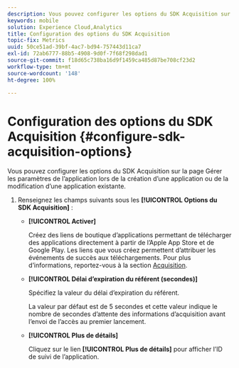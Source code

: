 ```yaml
---
description: Vous pouvez configurer les options du SDK Acquisition sur la page Gérer les paramètres de l’application lors de la création d’une application ou de la modification d’une application existante.
keywords: mobile
solution: Experience Cloud,Analytics
title: Configuration des options du SDK Acquisition
topic-fix: Metrics
uuid: 50ce51ad-39bf-4ac7-bd94-757443d11ca7
exl-id: 72ab6777-88b5-4908-9d0f-7f68f298dad1
source-git-commit: f18d65c738ba16d9f1459ca485d87be708cf23d2
workflow-type: tm+mt
source-wordcount: '148'
ht-degree: 100%

---
```


# Configuration des options du SDK Acquisition {#configure-sdk-acquisition-options}

Vous pouvez configurer les options du SDK Acquisition sur la page Gérer les paramètres de l’application lors de la création d’une application ou de la modification d’une application existante.

1. Renseignez les champs suivants sous les **[!UICONTROL Options du SDK Acquisition]** :

   * **[!UICONTROL Activer]**

      Créez des liens de boutique d’applications permettant de télécharger des applications directement à partir de l’Apple App Store et de Google Play. Les liens que vous créez permettent d’attribuer les événements de succès aux téléchargements. Pour plus d’informations, reportez-vous à la section [Acquisition](/help/using/acquisition-main/acquisition-main.md).

   * **[!UICONTROL Délai d’expiration du référent (secondes)]**

      Spécifiez la valeur du délai d’expiration du référent.

      La valeur par défaut est de 5 secondes et cette valeur indique le nombre de secondes d’attente des informations d’acquisition avant l’envoi de l’accès au premier lancement.

   * **[!UICONTROL Plus de détails]**

      Cliquez sur le lien **[!UICONTROL Plus de détails]** pour afficher l’ID de suivi de l’application.
